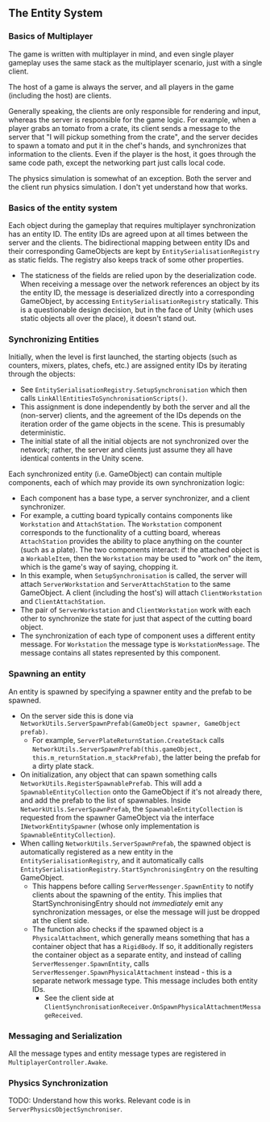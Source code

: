 ## The Entity System

### Basics of Multiplayer
The game is written with multiplayer in mind, and even single player gameplay uses the same stack as the
multiplayer scenario, just with a single client.

The host of a game is always the server, and all players in the game (including the host) are clients.

Generally speaking, the clients are only responsible for rendering and input, whereas the server is
responsible for the game logic. For example, when a player grabs an tomato from a crate, its client
sends a message to the server that "I will pickup something from the crate", and the server decides
to spawn a tomato and put it in the chef's hands, and synchronizes that information to the clients.
Even if the player is the host, it goes through the same code path, except the networking part just
calls local code.

The physics simulation is somewhat of an exception. Both the server and the client run physics simulation.
I don't yet understand how that works.

### Basics of the entity system
Each object during the gameplay that requires multiplayer synchronization has an entity ID. The entity IDs
are agreed upon at all times between the server and the clients. The bidirectional mapping between entity IDs
and their corresponding GameObjects are kept by `EntitySerialisationRegistry` as static fields. The registry
also keeps track of some other properties.
  * The staticness of the fields are relied upon by the deserialization code. When receiving a message over
    the network references an object by its the entity ID, the message is deserialized directly into a
    corresponding GameObject, by accessing `EntitySerialisationRegistry` statically. This is a questionable
    design decision, but in the face of Unity (which uses static objects all over the place), it doesn't
    stand out.

### Synchronizing Entities

Initially, when the level is first launched, the starting objects (such as counters, mixers, plates, chefs,
etc.) are assigned entity IDs by iterating through the objects:
  * See `EntitySerialisationRegistry.SetupSynchronisation` which then calls `LinkAllEntitiesToSynchronisationScripts()`.
  * This assignment is done independently by both the server and all the (non-server) clients, and the
    agreement of the IDs depends on the iteration order of the game objects in the scene. This is presumably
    deterministic.
  * The initial state of all the initial objects are not synchronized over the network; rather, the server
    and clients just assume they all have identical contents in the Unity scene.

Each synchronized entity (i.e. GameObject) can contain multiple components, each of which may provide its own
synchronization logic:
  * Each component has a base type, a server synchronizer, and a client synchronizer.
  * For example, a cutting board typically contains components like `Workstation` and `AttachStation`. The
    `Workstation` component corresponds to the functionality of a cutting board, whereas `AttachStation`
    provides the ability to place anything on the counter (such as a plate). The two components interact: if
    the attached object is a `WorkableItem`, then the `Workstation` may be used to "work on" the item, which
    is the game's way of saying, chopping it.
  * In this example, when `SetupSynchronisation` is called, the server will attach `ServerWorkstation` and
    `ServerAttachStation` to the same GameObject. A client (including the host's) will attach
    `ClientWorkstation` and `ClientAttachStation`.
  * The pair of `ServerWorkstation` and `ClientWorkstation` work with each other to synchronize the state for
    just that aspect of the cutting board object.
  * The synchronization of each type of component uses a different entity message. For `Workstation` the
    message type is `WorkstationMessage`. The message contains all states represented by this component.

### Spawning an entity
An entity is spawned by specifying a spawner entity and the prefab to be spawned.
* On the server side this is done via `NetworkUtils.ServerSpawnPrefab(GameObject spawner, GameObject prefab)`.
  * For example, `ServerPlateReturnStation.CreateStack` calls
    `NetworkUtils.ServerSpawnPrefab(this.gameObject, this.m_returnStation.m_stackPrefab)`, the latter being
    the prefab for a dirty plate stack.
* On initialization, any object that can spawn something calls `NetworkUtils.RegisterSpawnablePrefab`. This
  will add a `SpawnableEntityCollection` onto the GameObject if it's not already there, and add the prefab
  to the list of spawnables. Inside `NetworkUtils.ServerSpawnPrefab`, the `SpawnableEntityCollection` is
  requested from the spawner GameObject via the interface `INetworkEntitySpawner` (whose only implementation
  is `SpawnableEntityCollection`).
* When calling `NetworkUtils.ServerSpawnPrefab`, the spawned object is automatically registered as a new
  entity in the `EntitySerialisationRegistry`, and it automatically calls
  `EntitySerialisationRegistry.StartSynchronisingEntry` on the resulting GameObject.
  * This happens before calling `ServerMessenger.SpawnEntity` to notify clients about the spawning of the
    entity. This implies that StartSynchronisingEntry should not *immediately* emit any synchronization messages,
    or else the message will just be dropped at the client side.
  * The function also checks if the spawned object is a `PhysicalAttachment`, which generally means something
    that has a container object that has a `RigidBody`. If so, it additionally registers the container object
    as a separate entity, and instead of calling `ServerMessenger.SpawnEntity`, calls
    `ServerMessenger.SpawnPhysicalAttachment` instead - this is a separate network message type. This message
    includes both entity IDs.
    * See the client side at `ClientSynchronisationReceiver.OnSpawnPhysicalAttachmentMessageReceived`.

### Messaging and Serialization
All the message types and entity message types are registered in `MultiplayerController.Awake`.

### Physics Synchronization
TODO: Understand how this works. Relevant code is in `ServerPhysicsObjectSynchroniser`.